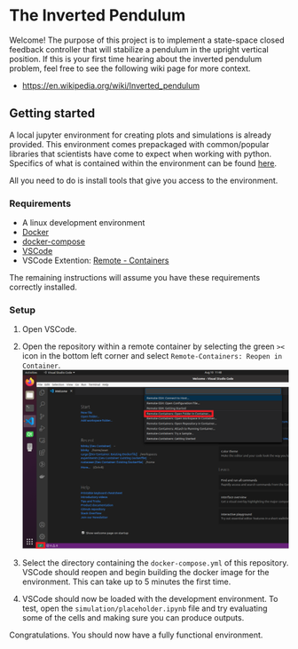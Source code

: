 # The Inverted Pendulum
Welcome! The purpose of this project is to implement a state-space closed feedback controller that will stabilize a pendulum in the upright vertical position.
If this is your first time hearing about the inverted pendulum problem, feel free to see the following wiki page for more context.
- https://en.wikipedia.org/wiki/Inverted_pendulum

## Getting started
A local jupyter environment for creating plots and simulations is already provided. This environment comes prepackaged 
with common/popular libraries that scientists have come to expect when working with python. Specifics of what is contained
within the environment can be found [here](https://jupyter-docker-stacks.readthedocs.io/en/latest/using/selecting.html#jupyter-scipy-notebook).

All you need to do is install tools that give you access to the environment.

### Requirements

 - A linux development environment
 - [Docker](https://docs.docker.com/engine/install/)
 - [docker-compose](https://docs.docker.com/compose/install/)
 - [VSCode](https://code.visualstudio.com/)
 - VSCode Extention: [Remote - Containers](https://marketplace.visualstudio.com/items?itemName=ms-vscode-remote.remote-containers)

The remaining instructions will assume you have these requirements correctly installed.

### Setup
1. Open VSCode.

2. Open the repository within a remote container by selecting the green `><` icon in the bottom left corner and select `Remote-Containers: Reopen in Container`. ![remote container](images/open_remote_container.png)

3. Select the directory containing the `docker-compose.yml` of this repository. VSCode should reopen and begin building the docker image for the environment. This can take up to 5 minutes the first time.

4. VSCode should now be loaded with the development environment. To test, open the `simulation/placeholder.ipynb` file
and try evaluating some of the  cells and making sure you can produce outputs.

Congratulations. You should now have a fully functional environment.
